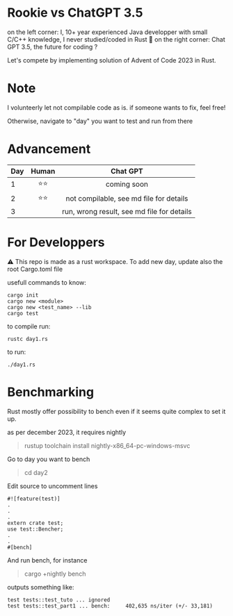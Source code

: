 # Rookie vs ChatGPT 3.5
on the left corner:
I, 10+ year experienced Java developper with small C/C++ knowledge, I never studied/coded in Rust :construction_worker:
on the right corner:
Chat GPT 3.5, the future for coding ?

Let's compete by implementing solution of Advent of Code 2023 in Rust. 

# Note
I volunteerly let not compilable code as is. if someone wants to fix, feel free!

Otherwise, navigate to "day" you want to test and run from there


# Advancement
| Day |                        Human                         |  Chat GPT                                |
|-----|:----------------------------------------------------:|:----------------------------------------:|
| 1   |                     :star::star:                     | coming soon                              |
| 2   |                     :star::star:                     | not compilable, see md file for details  |
| 3   |                                                      | run, wrong result, see md file for details  |


# For Developpers
:warning: This repo is made as a rust workspace. To add new day, update also the root Cargo.toml file

usefull commands to know:
```
cargo init
cargo new <module>
cargo new <test_name> --lib
cargo test
```

to compile run: 
```
rustc day1.rs
```

to run: 
```
./day1.rs
```

# Benchmarking
Rust mostly offer possibility to bench even if it seems quite complex to set it up.

as per december 2023, it requires nightly
> rustup toolchain install nightly-x86_64-pc-windows-msvc

Go to day you want to bench
> cd day2

Edit source to uncomment lines
```
#![feature(test)]
.
.
.
extern crate test;
use test::Bencher;
.
.
#[bench]
```

And run bench, for instance
> cargo +nightly bench

outputs something like:
```
test tests::test_tuto ... ignored
test tests::test_part1 ... bench:     402,635 ns/iter (+/- 33,181)
```
